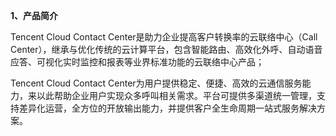 **1、产品简介**

Tencent Cloud Contact Center是助力企业提高客户转换率的云联络中心（Call Center），继承与优化传统的云计算平台，包含智能路由、高效化外呼、自动语音应答、可视化实时监控和报表等业界标准功能的云联络中心产品；

Tencent Cloud Contact Center为用户提供稳定、便捷、高效的云通信服务能力，来以此帮助企业用户实现众多呼叫相关需求。平台可提供多渠道统一管理，支持差异化运营，全方位的开放输出能力，并提供客户全生命周期一站式服务解决方案。